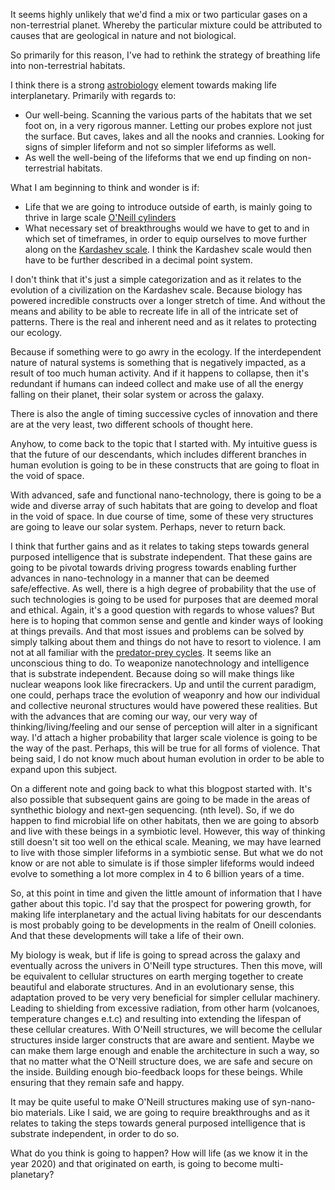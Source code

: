 It seems highly unlikely that we'd find a mix or two particular gases on a non-terrestrial planet. Whereby the particular mixture could be attributed to causes that are geological in nature and not biological. 

So primarily for this reason, I've had to rethink the strategy of breathing life into non-terrestrial habitats. 

I think there is a strong [astrobiology](https://en.wikipedia.org/wiki/Astrobiology) element towards making life interplanetary. Primarily with regards to:
* Our well-being. Scanning the various parts of the habitats that we set foot on, in a very rigorous manner. Letting our probes explore not just the surface. But caves, lakes and all the nooks and crannies. Looking for signs of simpler lifeform and not so simpler lifeforms as well. 
* As well the well-being of the lifeforms that we end up finding on non-terrestrial habitats. 

What I am beginning to think and wonder is if:
* Life that we are going to introduce outside of earth, is mainly going to thrive in large scale [O'Neill cylinders](https://en.wikipedia.org/wiki/O%27Neill_cylinder)
* What necessary set of breakthroughs would we have to get to and in which set of timeframes, in order to equip ourselves to move further along on the [Kardashev scale](https://en.wikipedia.org/wiki/Kardashev_scale). I think the Kardashev scale would then have to be further described in a decimal point system. 

I don't think that it's just a simple categorization and as it relates to the evolution of a civilization on the Kardashev scale. Because biology has powered incredible constructs over a longer stretch of time. And without the means and ability to be able to recreate life in all of the intricate set of patterns. There is the real and inherent need and as it relates to protecting our ecology. 

Because if something were to go awry in the ecology. If the interdependent nature of natural systems is something that is negatively impacted, as a result of too much human activity. And if it happens to collapse, then it's redundant if humans can indeed collect and make use of all the energy falling on their planet, their solar system or across the galaxy. 

There is also the angle of timing successive cycles of innovation and there are at the very least, two different schools of thought here. 

Anyhow, to come back to the topic that I started with. My intuitive guess is that the future of our descendants, which includes different branches in human evolution is going to be in these constructs that are going to float in the void of space. 

With advanced, safe and functional nano-technology, there is going to be a wide and diverse array of such habitats that are going to develop and float in the void of space. In due course of time, some of these very structures are going to leave our solar system. Perhaps, never to return back. 

I think that further gains and as it relates to taking steps towards general purposed intelligence that is substrate independent. That these gains are going to be pivotal towards driving progress towards enabling further advances in nano-technology in a manner that can be deemed safe/effective. As well, there is a high degree of probability that the use of such technologies is going to be used for purposes that are deemed moral and ethical. Again, it's a good question with regards to whose values? But here is to hoping that common sense and gentle and kinder ways of looking at things prevails. And that most issues and problems can be solved by simply talking about them and things do not have to resort to violence. I am not at all familiar with the [predator-prey cycles](https://en.wikipedia.org/wiki/Lotka%E2%80%93Volterra_equations). It seems like an unconscious thing to do. To weaponize nanotechnology and intelligence that is substrate independent. Because doing so will make things like nuclear weapons look like firecrackers. Up and until the current paradigm, one could, perhaps trace the evolution of weaponry and how our individual and collective neuronal structures would have powered these realities. But with the advances that are coming our way, our very way of thinking/living/feeling and our sense of perception will alter in a significant way. I'd attach a higher probability that larger scale violence is going to be the way of the past. Perhaps, this will be true for all forms of violence. That being said, I do not know much about human evolution in order to be able to expand upon this subject.   

On a different note and going back to what this blogpost started with. It's also possible that subsequent gains are going to be made in the areas of synthethic biology and next-gen sequencing. (nth level). So, if we do happen to find microbial life on other habitats, then we are going to absorb and live with these beings in a symbiotic level. However, this way of thinking still doesn't sit too well on the ethical scale. Meaning, we may have learned to live with those simpler lifeforms in a symbiotic sense. But what we do not know or are not able to simulate is if those simpler lifeforms would indeed evolve to something a lot more complex in 4 to 6 billion years of a time. 

So, at this point in time and given the little amount of information that I have gather about this topic. I'd say that the prospect for powering growth, for making life interplanetary and the actual living habitats for our descendants is most probably going to be developments in the realm of Oneill colonies. And that these developments will take a life of their own.

My biology is weak, but if life is going to spread across the galaxy and eventually across the univers in O'Neill type structures. Then this move, will be equivalent to cellular structures on earth merging together to create beautiful and elaborate structures. And in an evolutionary sense, this adaptation proved to be very very beneficial for simpler cellular machinery. Leading to shielding from excessive radiation, from other harm (volcanoes, temperature changes e.t.c) and resulting into extending the lifespan of these cellular creatures. With O'Neill structures, we will become the cellular structures inside larger constructs that are aware and sentient. Maybe we can make them large enough and enable the architecture in such a way, so that no matter what the O'Neill structure does, we are safe and secure on the inside. Building enough bio-feedback loops for these beings. While ensuring that they remain safe and happy. 

It may be quite useful to make O'Neill structures making use of syn-nano-bio materials. Like I said, we are going to require breakthroughs and as it relates to taking the steps towards general purposed intelligence that is substrate independent, in order to do so. 

What do you think is going to happen? How will life (as we know it in the year 2020) and that originated on earth, is going to become multi-planetary? 
